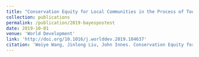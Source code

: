 ```yaml
---
title: "Conservation Equity for Local Communities in the Process of Tourism Development in Protected Areas: A Study of Jiuzhaigou Biosphere Reserve, China"
collection: publications
permalink: /publication/2019-bayespostest
date: 2019-10-01
venue: 'World Development'
link: 'http://doi.org/10.1016/j.worlddev.2019.104637'
citation: 'Weiye Wang, Jinlong Liu, John Innes. Conservation Equity for Local Communities in the Process of Tourism Development in Protected Areas: A Study of Jiuzhaigou Biosphere Reserve, China. <i>World Development</i>, 2019, 124: 104637, http://doi.org/10.1016/j.worlddev.2019.104637'
---
```

